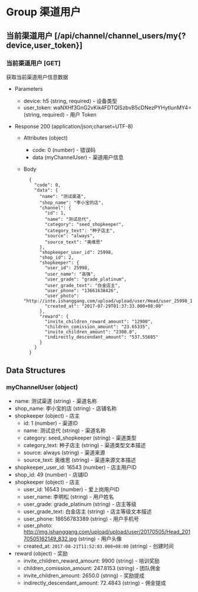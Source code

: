 # Group 渠道用户

## 当前渠道用户 [/api/channel/channel_users/my{?device,user_token}]
### 当前渠道用户 [GET]
获取当前渠道用户信息数据

+ Parameters
    + device: h5 (string, required) - 设备类型
    + user_token: waNXHf3GnG2vKik4FDTQISzbvB5cDNezPYHytlunMY4= (string, required) - 用户 Token

+ Response 200 (application/json;charset=UTF-8)
    + Attributes (object)
        + code: 0 (number) - 错误码
        + data (myChannelUser) - 渠道用户信息
    + Body

            {
              "code": 0,
              "data": {
                "name": "测试渠道",
                "shop_name": "李小宝的店",
                "channel": {
                  "id": 1,
                  "name": "测试总代",
                  "category": "seed_shopkeeper",
                  "category_text": "种子店主",
                  "source": "always",
                  "source_text": "奥维思"
                },
                "shopkeeper_user_id": 25998,
                "shop_id": 2,
                "shopkeeper": {
                  "user_id": 25998,
                  "user_name": "高强",
                  "user_grade": "grade_platinum",
                  "user_grade_text": "白金店主",
                  "user_phone": "13661638426",
                  "user_photo": "http://inte.ishanggang.com/upload/upload/user/Head/user_25998_1505274624483.jpeg",
                  "created_at": "2017-07-29T01:37:33.000+08:00"
                },
                "reward": {
                  "invite_children_reward_amount": "12900",
                  "children_comission_amount": "23.65335",
                  "invite_children_amount": "2300.0",
                  "indirectly_descendant_amount": "537.55685"
                }
              }
            }


## Data Structures
### myChannelUser (object)
+ name: 测试渠道 (string) - 渠道名称
+ shop_name: 李小宝的店 (string) - 店铺名称
+ shopkeeper (object) - 店主
  + id: 1 (number) - 渠道ID
  + name: 测试总代 (string) - 渠道名称
  + category: seed_shopkeeper (string) - 渠道类型
  + category_text: 种子店主 (string) - 渠道类型文本描述
  + source: always (string) - 渠道来源
  + source_text: 奥维思 (string) - 渠道来源文本描述
+ shopkeeper_user_id: 16543 (number) - 店主用户ID
+ shop_id: 49 (number) - 店铺ID
+ shopkeeper (object) - 店主
  + user_id: 16543 (number) - 爱上岗用户ID
  + user_name: 李明松 (string) - 用户姓名
  + user_grade: grade_platinum (string) - 店主等级
  + user_grade_text: 白金店主 (string) - 店主等级文本描述
  + user_phone: 18656783389 (string) - 用户手机号
  + user_photo: http://img.ishanggang.com/upload/upload/user/20170505/Head_20170505162149_832.jpg (string) - 用户头像
  + created_at: `2017-08-21T11:52:03.000+08:00` (string) - 创建时间
+ reward (object) - 奖励
  + invite_children_reward_amount: 9900 (string) - 培训奖励
  + children_comission_amount: 247.8153 (string) - 团队佣金
  + invite_children_amount: 2650.0 (string) - 奖励提成
  + indirectly_descendant_amount: 72.4843 (string) - 佣金提成
